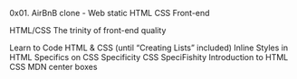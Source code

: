 0x01. AirBnB clone - Web static
HTML CSS Front-end

HTML/CSS
The trinity of front-end quality

Learn to Code HTML & CSS (until “Creating Lists” included)
Inline Styles in HTML
Specifics on CSS Specificity
CSS SpeciFishity
Introduction to HTML
CSS
MDN
center boxes
